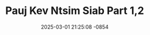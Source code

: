 ---
layout: movie-video-data
date: 2025-03-01 21:25:08 -0854
categories: movie

# Site Attributes
title: "Pauj Kev Ntsim Siab Part 1,2"
permalink: "/movie/Pauj_Kev_Ntsim_Siab_Part_1,2"

# Movie Attributes
synopsis: "Daim movie pauj kev ntsim siab no yog ib daum ua txog ib cov neeg phem uas tau tuaj tsim kev kub ntxhov rau peb cov neeg hmoob lawv muab  peb tej menyuam ntes coj mus tsim txom kom lub neej tom ntej thiaj li ua raws li lawv tsis tas li xwb yog lawv paub tias peb hmoob leej twg yog tus uas muaj peev xwm, lawv yuav tsum muab raws tua kom tuag, yog li ntawv pauj kev ntsim siab thiaj yog ib qhov kev ncaj ncees uas peb hmoob yuav tsum tau ua lawv thiaj paub tias peb hmoob muaj peev xwm thiab. xyoo no daim movie no yog ib daim uas ua tau zoo thiab nqis peev nyav tshaj plaws ntawm peb hmoob txhua txhua zaj yog leej twg tsis tau saib yuav khuv xim mus tag ib sim. "
producer: "Kou Thao"
director: "Kou Thao"
writer: ""
video_link: "https://youtu.be/V2FHB9IChxo?si=LLAkrd9-TcvXpcdZ"
genre: "Action Historical"
year: "2009"
release_type: "DVD"
storage: "Center for Hmong Studies"
thumbnail: "/assets/images/movie_thumbnails/Pauj Kev Ntsim Siab Part 1,2.jpeg"
publishing_company: "Hmong Media Production"

# Sequels + Parts
base_movie: ""
total_parts: 
sequel: ""

# Movie Cast
cast:
- name: "Txhaj Hawj"
- name: "Ntxwm Lauj"
- name: "Paj Thoj"
---